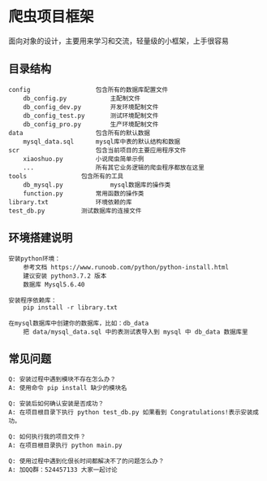 爬虫项目框架
===============================
面向对象的设计，主要用来学习和交流，轻量级的小框架，上手很容易

目录结构
-------------------
```
config		            包含所有的数据库配置文件
    db_config.py            主配制文件
    db_config_dev.py        开发环境配制文件
    db_config_test.py       测试环境配制文件
    db_config_pro.py        生产环境配制文件
data 		            包含所有的默认数据
    mysql_data.sql 	    mysql库中表的默认结构和数据
scr 		            包含当前项目的主要应用程序文件
    xiaoshuo.py 	    小说爬虫简单示例
    ...		            所有其它业务逻辑的爬虫程序都放在这里
tools			    包含所有的工具
    db_mysql.py             mysql数据库的操作类
    function.py 	    常用函数的操作类
library.txt 		    环境依赖的库
test_db.py 		    测试数据库的连接文件
```

环境搭建说明
-------------------
```
安装python环境：
    参考文档 https://www.runoob.com/python/python-install.html
    建议安装 python3.7.2 版本
    数据库 Mysql5.6.40

安装程序依赖库：
    pip install -r library.txt

在mysql数据库中创建你的数据库，比如：db_data
    把 data/mysql_data.sql 中的表测试表导入到 mysql 中 db_data 数据库里
```
常见问题
-------------------
```
Q: 安装过程中遇到模块不存在怎么办？
A: 使用命令 pip install 缺少的模块名

Q: 安装后如何确认安装是否成功？
A: 在项目根目录下执行 python test_db.py 如果看到 Congratulations!表示安装成功。

Q: 如何执行我的项目文件？
A: 在项目根目录执行 python main.py

Q: 使用过程中遇到化佷长时间都解决不了的问题怎么办？
A: 加QQ群：524457133 大家一起讨论
```


